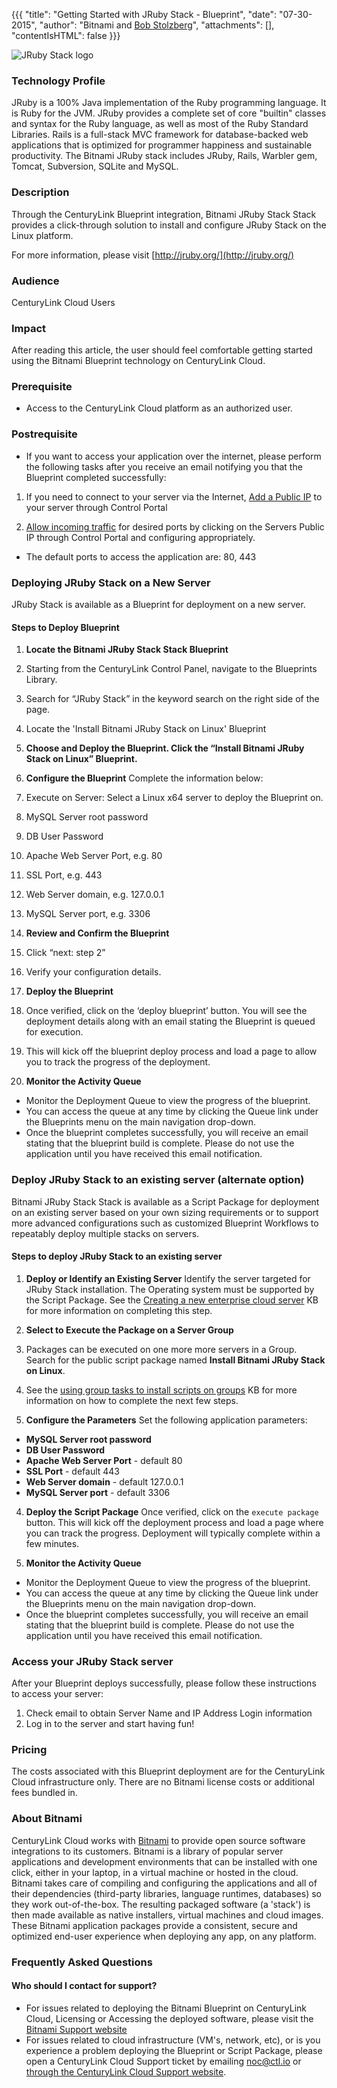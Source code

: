 {{{
  "title": "Getting Started with JRuby Stack - Blueprint",
  "date": "07-30-2015",
  "author": "Bitnami and <a href='https://www.linkedin.com/in/bstolzberg'>Bob Stolzberg</a>",
  "attachments": [],
  "contentIsHTML": false
}}}

![JRuby Stack logo](https://bitnami.com/assets/stacks/jrubystack/img/jrubystack-stack-220x234.png)

### Technology Profile
JRuby is a 100% Java implementation of the Ruby programming language. It is Ruby for the JVM. JRuby provides a complete set of core "builtin" classes and syntax for the Ruby language, as well as most of the Ruby Standard Libraries. Rails is a full-stack MVC framework for database-backed web applications that is optimized for programmer happiness and sustainable productivity. The Bitnami JRuby stack includes JRuby, Rails, Warbler gem, Tomcat, Subversion, SQLite and MySQL.

### Description
Through the CenturyLink Blueprint integration, Bitnami JRuby Stack Stack provides a click-through solution to install and configure JRuby Stack on the Linux platform.

For more information, please visit [http://jruby.org/](http://jruby.org/)

### Audience
CenturyLink Cloud Users

### Impact
After reading this article, the user should feel comfortable getting started using the Bitnami Blueprint technology on CenturyLink Cloud.

### Prerequisite
- Access to the CenturyLink Cloud platform as an authorized user.

### Postrequisite
- If you want to access your application over the internet, please perform the following tasks after you receive an email notifying you that the Blueprint completed successfully:

1. If you need to connect to your server via the Internet, [Add a Public IP](../Network/how-to-add-public-ip-to-virtual-machine.md) to your server through Control Portal

2. [Allow incoming traffic](../Network/how-to-add-public-ip-to-virtual-machine.md) for desired ports by clicking on the Servers Public IP through Control Portal and configuring appropriately.
  * The default ports to access the application are: 80, 443

### Deploying JRuby Stack on a New Server
JRuby Stack is available as a Blueprint for deployment on a new server.

#### Steps to Deploy Blueprint
1. **Locate the Bitnami JRuby Stack Stack Blueprint**
  1. Starting from the CenturyLink Control Panel, navigate to the Blueprints Library.
  2. Search for “JRuby Stack” in the keyword search on the right side of the page.
  3. Locate the 'Install Bitnami JRuby Stack on Linux' Blueprint

2. **Choose and Deploy the Blueprint. Click the “Install Bitnami JRuby Stack on Linux” Blueprint.**

3. **Configure the Blueprint** 
Complete the information below:

  1. Execute on Server: Select a Linux x64 server to deploy the Blueprint on.
  2. MySQL Server root password
  3. DB User Password
  4. Apache Web Server Port, e.g. 80
  5. SSL Port, e.g. 443
  6. Web Server domain, e.g. 127.0.0.1
  7. MySQL Server port, e.g. 3306

4. **Review and Confirm the Blueprint**
  1. Click “next: step 2”
  2. Verify your configuration details.

5. **Deploy the Blueprint**
  1. Once verified, click on the ‘deploy blueprint’ button. You will see the deployment details along with an email stating the Blueprint is queued for execution.
  2. This will kick off the blueprint deploy process and load a page to allow you to track the progress of the deployment.

6. **Monitor the Activity Queue**
  * Monitor the Deployment Queue to view the progress of the blueprint.
  * You can access the queue at any time by clicking the Queue link under the Blueprints menu on the main navigation drop-down.
  * Once the blueprint completes successfully, you will receive an email stating that the blueprint build is complete. Please do not use the application until you have received this email notification.

### Deploy JRuby Stack to an existing server (alternate option)
Bitnami JRuby Stack Stack is available as a Script Package for deployment on an existing server based on your own sizing requirements or to support more advanced configurations such as customized Blueprint Workflows to repeatably deploy multiple stacks on servers.

#### Steps to deploy JRuby Stack to an existing server
1. **Deploy or Identify an Existing Server**
Identify the server targeted for JRuby Stack installation.  The Operating system must be supported by the Script Package.  See the [Creating a new enterprise cloud server](../Servers/creating-a-new-enterprise-cloud-server.md) KB for more information on completing this step.

2. **Select to Execute the Package on a Server Group**
  1. Packages can be executed on one more more servers in a Group.  Search for the public script package named **Install Bitnami JRuby Stack on Linux**.
  2. See the [using group tasks to install scripts on groups](../Servers/using-group-tasks-to-install-software-and-run-scripts-on-groups.md) KB for more information on how to complete the next few steps.

3. **Configure the Parameters**
Set the following application parameters:

* **MySQL Server root password**
* **DB User Password**
* **Apache Web Server Port** - default 80
* **SSL Port** - default 443
* **Web Server domain** - default 127.0.0.1
* **MySQL Server port** - default 3306

4. **Deploy the Script Package**
Once verified, click on the `execute package` button. This will kick off the deployment process and load a page where you can track the progress. Deployment will typically complete within a few minutes.

5. **Monitor the Activity Queue**
  * Monitor the Deployment Queue to view the progress of the blueprint.
  * You can access the queue at any time by clicking the Queue link under the Blueprints menu on the main navigation drop-down.
  * Once the blueprint completes successfully, you will receive an email stating that the blueprint build is complete. Please do not use the application until you have received this email notification.

### Access your JRuby Stack server
After your Blueprint deploys successfully, please follow these instructions to access your server:

  1. Check email to obtain Server Name and IP Address Login information
  2. Log in to the server and start having fun!

### Pricing
The costs associated with this Blueprint deployment are for the CenturyLink Cloud infrastructure only.  There are no Bitnami license costs or additional fees bundled in.

### About Bitnami
CenturyLink Cloud works with [Bitnami](http://www.bitnami.com) to provide open source software integrations to its customers.  Bitnami is a library of popular server applications and development environments that can be installed with one click, either in your laptop, in a virtual machine or hosted in the cloud. Bitnami takes care of compiling and configuring the applications and all of their dependencies (third-party libraries, language runtimes, databases) so they work out-of-the-box. The resulting packaged software (a 'stack') is then made available as native installers, virtual machines and cloud images. These Bitnami application packages provide a consistent, secure and optimized end-user experience when deploying any app, on any platform.

### Frequently Asked Questions

#### Who should I contact for support?
* For issues related to deploying the Bitnami Blueprint on CenturyLink Cloud, Licensing or Accessing the deployed software, please visit the [Bitnami Support website](http://www.bitnami.com/support)
* For issues related to cloud infrastructure (VM's, network, etc), or is you experience a problem deploying the Blueprint or Script Package, please open a CenturyLink Cloud Support ticket by emailing [noc@ctl.io](mailto:noc@ctl.io) or [through the CenturyLink Cloud Support website](https://t3n.zendesk.com/tickets/new).
